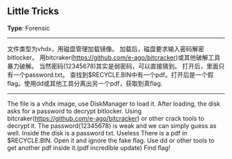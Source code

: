 ## Little Tricks

**Type**: Forensic
***
文件类型为vhdx，用磁盘管理加载镜像。
加载后，磁盘要求输入密码解密bitlocker。
用bitcraker(https://github.com/e-ago/bitcracker)或其他破解工具暴力破解。
当然密码(12345678)其实是弱密码，可以直接猜到。
打开后，里面只有一个password.txt。
查找到$RECYCLE.BIN中有一个pdf。打开后是一个假flag。使用dd或其他工具分离出另一个pdf，获取到真flag.

***

The file is a vhdx image, use DiskManager to load it.
After loading, the disk asks for a password to decrypt bitlocker.
Using bitcraker(https://github.com/e-ago/bitcracker) or other crack tools to decrypt it.
The password(12345678) is weak and we can simply guess as well.
Inside the disk is a password txt. Useless
There is a pdf in $RECYCLE.BIN. Open it and ignore the fake flag. Use dd or other tools to get another pdf inside it.(pdf incredible update) 
Find flag!
